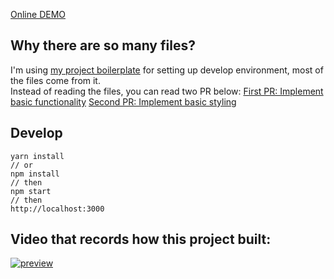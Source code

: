 [Online DEMO](http://davidguan.me/mock-cards-overview/)

## Why there are so many files?
I'm using [my project boilerplate](https://github.com/EcutDavid/react-resetcss-dev-template) for setting up develop environment, most of the files come from it.  
Instead of reading the files, you can read two PR below:
[First PR: Implement basic functionality](https://github.com/EcutDavid/mock-cards-overview/pull/3)
[Second PR: Implement basic styling](https://github.com/EcutDavid/mock-cards-overview/pull/4)


## Develop
```
yarn install
// or
npm install
// then
npm start
// then
http://localhost:3000
```

## Video that records how this project built:
[![preview](https://cloud.githubusercontent.com/assets/10692276/24598450/fe06c28c-187d-11e7-8beb-0bd3e465c03a.png)](https://www.youtube.com/watch?v=Q-LJsgmUVhs)

